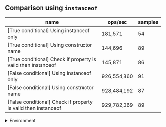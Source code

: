 ## Comparison using `instanceof`

|name|ops/sec|samples|
|-|-|-|
|[True conditional] Using instanceof only|181,571|54|
|[True conditional] Using constructor name|144,696|89|
|[True conditional] Check if property is valid then instanceof |145,871|86|
|[False conditional] Using instanceof only|926,554,860|91|
|[False conditional] Using constructor name|928,484,192|87|
|[False conditional] Check if property is valid then instanceof |929,782,069|89|


<details>
<summary>Environment</summary>

* __Machine:__ linux x64 | 2 vCPUs | 6.8GB Mem
* __Run:__ Sat Oct 14 2023 01:38:44 GMT+0000 (Coordinated Universal Time)
</details>

<!--
{"environment":{"platform":"linux","arch":"x64","cpus":2,"totalMemory":6.759754180908203},"benchmarks":[{"name":"[True conditional] Using instanceof only","hz":181570.6355027842,"cycles":4,"stats":{"deviation":9.970436999091109e-7,"mean":0.000005507498485263968,"moe":2.659337055236975e-7,"rme":4.828575191354802,"sem":1.3568046200188646e-7,"variance":9.940961395284494e-13}},{"name":"[True conditional] Using constructor name","hz":144695.9293508501,"cycles":3,"stats":{"deviation":5.04726070604311e-7,"mean":0.000006911044453609052,"moe":1.0486167870560399e-7,"rme":1.517305805359762,"sem":5.350085648245101e-8,"variance":2.5474840634766794e-13}},{"name":"[True conditional] Check if property is valid then instanceof ","hz":145871.4238795958,"cycles":3,"stats":{"deviation":5.214429174069876e-7,"mean":0.000006855352291792347,"moe":1.1020812626852245e-7,"rme":1.6076216301891655,"sem":5.6228635851286965e-8,"variance":2.7190271611391053e-13}},{"name":"[False conditional] Using instanceof only","hz":926554860.205572,"cycles":6,"stats":{"deviation":7.844767619262256e-11,"mean":1.0792669090075605e-9,"moe":1.611815984804426e-11,"rme":1.4934359344775714,"sem":8.223550942879726e-12,"variance":6.15403790002256e-21}},{"name":"[False conditional] Using constructor name","hz":928484192.4855858,"cycles":7,"stats":{"deviation":6.594742229409788e-11,"mean":1.0770242596408279e-9,"moe":1.385779938402178e-11,"rme":1.286674767070071,"sem":7.070305808174377e-12,"variance":4.349062507236078e-21}},{"name":"[False conditional] Check if property is valid then instanceof ","hz":929782068.6968117,"cycles":5,"stats":{"deviation":8.583466675723352e-11,"mean":1.075520849097043e-9,"moe":1.7832974699569103e-11,"rme":1.6580780107183266,"sem":9.098456479371992e-12,"variance":7.367590017325328e-21}}]}-->
